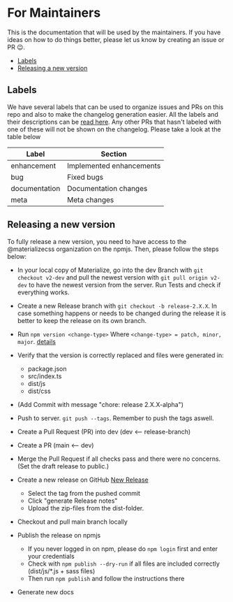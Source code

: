 # For Maintainers
This is the documentation that will be used by the maintainers. If you have ideas on how to do things better, please let us know by creating an issue or PR 😉.

- [Labels](#labels)
- [Releasing a new version](#releasing-a-new-version)

## Labels
We have several labels that can be used to organize issues and PRs on this repo and also to make the changelog generation easier. All the labels and their descriptions can be [read here](https://github.com/materializecss/materialize/issues/labels). Any other PRs that hasn't labeled with one of these will not be shown on the changelog. Please take a look at the table below

| Label         | Section                  |
|---------------|--------------------------|
| enhancement   | Implemented enhancements |
| bug           | Fixed bugs               |
| documentation | Documentation changes    |
| meta          | Meta changes             |

## Releasing a new version
To fully release a new version, you need to have access to the @materializecss organization on the npmjs. Then, please follow the steps below:

- In your local copy of Materialize, go into the dev Branch with `git checkout v2-dev` and pull the newest version
   with `git pull origin v2-dev` to have the newest version from the server. Run Tests and check if everything works.

- Create a new Release branch with `git checkout -b release-2.X.X`.
   In case something happens or needs to be changed during the release it is better to keep the release on its own branch.

- Run `npm version <change-type>`
   Where `<change-type> = patch, minor, major`. 
   [details](https://docs.npmjs.com/updating-your-published-package-version-number)

- Verify that the version is correctly replaced and files were generated in:
   * package.json
   * src/index.ts
   * dist/js
   * dist/css

- (Add Commit with message "chore: release 2.X.X-alpha")

- Push to server. `git push --tags`. Remember to push the tags aswell.

- Create a Pull Request (PR) into dev (dev <-- release-branch)

- Create a PR (main <-- dev)

- Merge the Pull Request if all checks pass and there were no concerns. (Set the draft release to public.)

- Create a new release on GitHub [New Release](https://github.com/materializecss/materialize/releases/new)
   * Select the tag from the pushed commit
   * Click "generate Release notes"
   * Upload the zip-files from the dist-folder.

- Checkout and pull main branch locally

- Publish the release on npmjs
   * If you never logged in on npm, please do `npm login` first and enter your credentials
   * Check with `npm publish --dry-run` if all files are included correctly (dist/js/*.js + sass files)
   * Then run `npm publish` and follow the instructions there

- Generate new docs